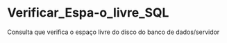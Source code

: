 # Verificar_Espa-o_livre_SQL
Consulta que verifica o espaço livre do disco do banco de dados/servidor
